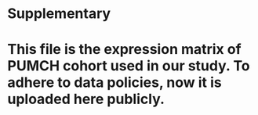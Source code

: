 # Supplementary
# This file is the expression matrix of PUMCH cohort used in our study. To adhere to data policies, now it is uploaded here publicly.

